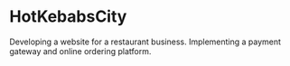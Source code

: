 # HotKebabsCity
Developing a website for a restaurant business. Implementing a payment gateway and online ordering platform.
